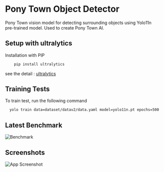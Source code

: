 
# Pony Town Object Detector

Pony Town vision model for detecting surrounding objects using Yolo11n pre-trained model. Used to create Pony Town AI.
## Setup with ultralytics

Installation with PIP

```bash
    pip install ultralytics
```

see the detail : [ultralytics](https://docs.ultralytics.com/quickstart/#custom-installation-methods)


## Training Tests

To train test, run the following command

```bash
  yolo train data=dataset/datav2/data.yaml model=yolo11n.pt epochs=500 lr0=0.001
```


## Latest Benchmark
![Benchmark](https://i.ibb.co.com/CpvS2QWp/results.png)


## Screenshots

![App Screenshot](https://i.ibb.co.com/SwKzm4Zq/tmpp057msis.png)

